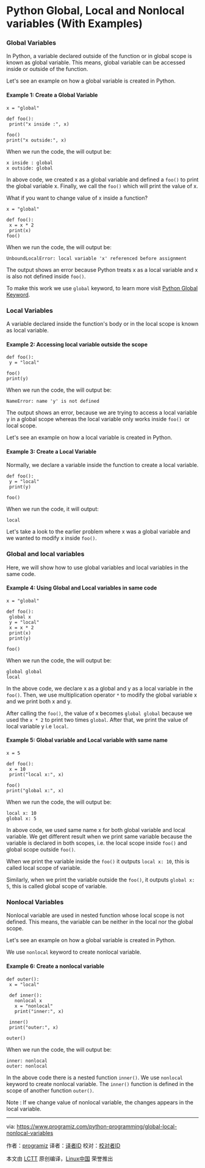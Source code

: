 Python Global, Local and Nonlocal variables (With Examples)
======
### Global Variables

In Python, a variable declared outside of the function or in global scope is known as global variable. This means, global variable can be accessed inside or outside of the function.

Let's see an example on how a global variable is created in Python.

#### Example 1: Create a Global Variable
```
x = "global"

def foo():
 print("x inside :", x)

foo()
print("x outside:", x)

```

When we run the code, the will output be:
```
x inside : global
x outside: global

```

In above code, we created x as a global variable and defined a `foo()` to print the global variable x. Finally, we call the `foo()` which will print the value of x.

What if you want to change value of x inside a function?
```
x = "global"

def foo():
 x = x * 2
 print(x)
foo()

```

When we run the code, the will output be:
```
UnboundLocalError: local variable 'x' referenced before assignment

```

The output shows an error because Python treats x as a local variable and x is also not defined inside `foo()`.

To make this work we use `global` keyword, to learn more visit [Python Global Keyword][1].

### Local Variables

A variable declared inside the function's body or in the local scope is known as local variable.

#### Example 2: Accessing local variable outside the scope
```
def foo():
 y = "local"

foo()
print(y)

```

When we run the code, the will output be:
```
NameError: name 'y' is not defined

```

The output shows an error, because we are trying to access a local variable y in a global scope whereas the local variable only works inside `foo() `or local scope.

Let's see an example on how a local variable is created in Python.

#### Example 3: Create a Local Variable

Normally, we declare a variable inside the function to create a local variable.
```
def foo():
 y = "local"
 print(y)

foo()

```

When we run the code, it will output:
```
local

```

Let's take a look to the earlier problem where x was a global variable and we wanted to modify x inside `foo()`.

### Global and local variables

Here, we will show how to use global variables and local variables in the same code.

#### Example 4: Using Global and Local variables in same code
```
x = "global"

def foo():
 global x
 y = "local"
 x = x * 2
 print(x)
 print(y)

foo()

```

When we run the code, the will output be:
```
global global
local

```

In the above code, we declare x as a global and y as a local variable in the `foo()`. Then, we use multiplication operator `*` to modify the global variable x and we print both x and y.

After calling the `foo()`, the value of x becomes `global global` because we used the `x * 2` to print two times `global`. After that, we print the value of local variable y i.e `local`.

#### Example 5: Global variable and Local variable with same name
```
x = 5

def foo():
 x = 10
 print("local x:", x)

foo()
print("global x:", x)

```

When we run the code, the will output be:
```
local x: 10
global x: 5

```

In above code, we used same name x for both global variable and local variable. We get different result when we print same variable because the variable is declared in both scopes, i.e. the local scope inside `foo()` and global scope outside `foo()`.

When we print the variable inside the `foo()` it outputs `local x: 10`, this is called local scope of variable.

Similarly, when we print the variable outside the `foo()`, it outputs `global x: 5`, this is called global scope of variable.

### Nonlocal Variables

Nonlocal variable are used in nested function whose local scope is not defined. This means, the variable can be neither in the local nor the global scope.

Let's see an example on how a global variable is created in Python.

We use `nonlocal` keyword to create nonlocal variable.

#### Example 6: Create a nonlocal variable
```
def outer():
 x = "local"

 def inner():
   nonlocal x
   x = "nonlocal"
   print("inner:", x)

 inner()
 print("outer:", x)

outer()

```

When we run the code, the will output be:
```
inner: nonlocal
outer: nonlocal

```

In the above code there is a nested function `inner()`. We use `nonlocal` keyword to create nonlocal variable. The `inner()` function is defined in the scope of another function `outer()`.

Note : If we change value of nonlocal variable, the changes appears in the local variable.

--------------------------------------------------------------------------------

via: https://www.programiz.com/python-programming/global-local-nonlocal-variables

作者：[programiz][a]
译者：[译者ID](https://github.com/译者ID)
校对：[校对者ID](https://github.com/校对者ID)

本文由 [LCTT](https://github.com/LCTT/TranslateProject) 原创编译，[Linux中国](https://linux.cn/) 荣誉推出

[a]:https://www.programiz.com/
[1]:https://www.programiz.com/python-programming/global-keyword
